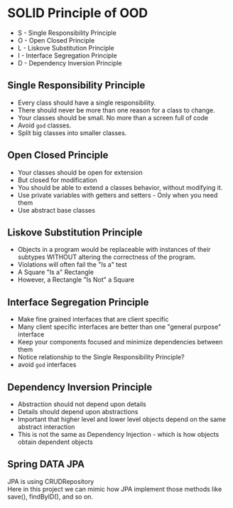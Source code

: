 # SOLID Principle of OOD

* S - Single Responsibility Principle 
* O - Open Closed Principle  
* L - Liskove Substitution Principle  
* I - Interface Segregation Principle  
* D - Dependency Inversion Principle

## Single Responsibility Principle  
* Every class should have a single responsibility.  
* There should never be more than one reason for a class to change.  
* Your classes should be small. No more than a screen full of code  
* Avoid `god` classes.  
* Split big classes into smaller classes.  

## Open Closed Principle  
* Your classes should be open for extension  
* But closed for modification  
* You should be able to extend a classes behavior, without modifying it.  
* Use private variables with getters and setters - Only when you need them  
* Use abstract base classes  

## Liskove Substitution Principle  
* Objects in a program would be replaceable with instances of their subtypes WITHOUT altering the correctness of the program.  
* Violations will often fail the "Is a" test  
* A Square "Is a" Rectangle  
* However, a Rectangle "Is Not" a Square  

## Interface Segregation Principle  
* Make fine grained interfaces that are client specific  
* Many client specific interfaces are better than one "general purpose" interface  
* Keep your components focused and minimize dependencies between them  
* Notice relationship to the Single Responsibility Principle?  
* avoid `god` interfaces  

## Dependency Inversion Principle  
* Abstraction should not depend upon details  
* Details should depend upon abstractions  
* Important that higher level and lower level objects depend on the same abstract interaction 
* This is not the same as Dependency Injection - which is how objects obtain dependent objects  


## Spring DATA JPA
JPA is using CRUDRepository  
Here in this project we can mimic how JPA implement those methods like save(), findByID(), and so on.